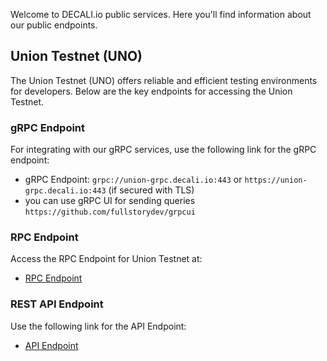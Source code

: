 Welcome to DECALI.io public services. Here you'll find information about our public endpoints.

## Union Testnet (UNO)

The Union Testnet (UNO) offers reliable and efficient testing environments for developers. Below are the key endpoints for accessing the Union Testnet.

### gRPC Endpoint

For integrating with our gRPC services, use the following link for the gRPC endpoint:

- gRPC Endpoint: `grpc://union-grpc.decali.io:443` or `https://union-grpc.decali.io:443` (if secured with TLS)
- you can use gRPC UI for sending queries `https://github.com/fullstorydev/grpcui`

### RPC Endpoint

Access the RPC Endpoint for Union Testnet at:

- [RPC Endpoint](https://your-rpc-endpoint-url/)

### REST API Endpoint

Use the following link for the API Endpoint:

- [API Endpoint](https://your-api-endpoint-url/)
